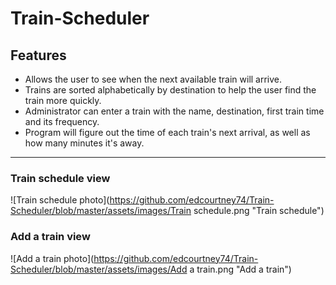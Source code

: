 # Train-Scheduler
## Features
  * Allows the user to see when the next available train will arrive.
  * Trains are sorted alphabetically by destination to help the user find the train more quickly.
  * Administrator can enter a train with the name, destination, first train time and its frequency. 
  * Program will figure out the time of each train's next arrival, as well as how many minutes it's away.
***
### Train schedule view
![Train schedule photo](https://github.com/edcourtney74/Train-Scheduler/blob/master/assets/images/Train schedule.png "Train schedule")

### Add a train view
![Add a train photo](https://github.com/edcourtney74/Train-Scheduler/blob/master/assets/images/Add a train.png "Add a train")
